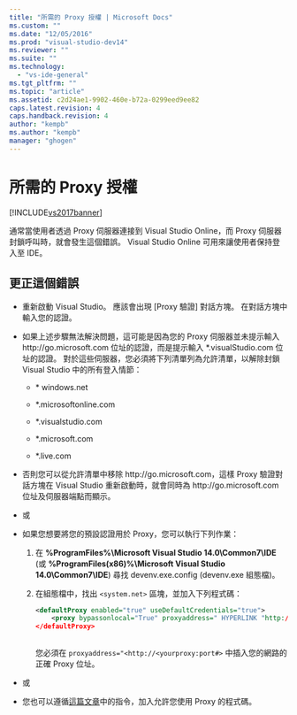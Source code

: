 ```yaml
---
title: "所需的 Proxy 授權 | Microsoft Docs"
ms.custom: ""
ms.date: "12/05/2016"
ms.prod: "visual-studio-dev14"
ms.reviewer: ""
ms.suite: ""
ms.technology: 
  - "vs-ide-general"
ms.tgt_pltfrm: ""
ms.topic: "article"
ms.assetid: c2d24ae1-9902-460e-b72a-0299eed9ee82
caps.latest.revision: 4
caps.handback.revision: 4
author: "kempb"
ms.author: "kempb"
manager: "ghogen"
---
```

# 所需的 Proxy 授權
[!INCLUDE[vs2017banner](../../code-quality/includes/vs2017banner.md)]

通常當使用者透過 Proxy 伺服器連接到 Visual Studio Online，而 Proxy 伺服器封鎖呼叫時，就會發生這個錯誤。 Visual Studio Online 可用來讓使用者保持登入至 IDE。  
  
## 更正這個錯誤  
  
-   重新啟動 Visual Studio。 應該會出現 \[Proxy 驗證\] 對話方塊。 在對話方塊中輸入您的認證。  
  
-   如果上述步驟無法解決問題，這可能是因為您的 Proxy 伺服器並未提示輸入 http:\/\/go.microsoft.com 位址的認證，而是提示輸入 \*.visualStudio.com 位址的認證。 對於這些伺服器，您必須將下列清單列為允許清單，以解除封鎖 Visual Studio 中的所有登入情節：  
  
    -   \* windows.net  
  
    -   \*.microsoftonline.com  
  
    -   \*.visualstudio.com  
  
    -   \*.microsoft.com  
  
    -   \*.live.com  
  
-   否則您可以從允許清單中移除 http:\/\/go.microsoft.com，這樣 Proxy 驗證對話方塊在 Visual Studio 重新啟動時，就會同時為 http:\/\/go.microsoft.com 位址及伺服器端點而顯示。  
  
-   或  
  
-   如果您想要將您的預設認證用於 Proxy，您可以執行下列作業：  
  
    1.  在 **%ProgramFiles%\\Microsoft Visual Studio 14.0\\Common7\\IDE** \(或 **%ProgramFiles\(x86\)%\\Microsoft Visual Studio 14.0\\Common7\\IDE**\) 尋找 devenv.exe.config \(devenv.exe 組態檔\)。  
  
    2.  在組態檔中，找出 `<system.net>` 區塊，並加入下列程式碼：  
  
        ```xml  
        <defaultProxy enabled="true" useDefaultCredentials="true">  
            <proxy bypassonlocal="True" proxyaddress=" HYPERLINK "http://<yourproxy:port#" http://<yourproxy:port#>"/>  
        </defaultProxy>  
  
        ```  
  
         您必須在 `proxyaddress="<http://<yourproxy:port#>` 中插入您的網路的正確 Proxy 位址。  
  
-   或  
  
-   您也可以遵循[這篇文章](http://blogs.msdn.com/b/rido/archive/2010/05/06/how-to-connect-to-tfs-through-authenticated-web-proxy.aspx)中的指令，加入允許您使用 Proxy 的程式碼。